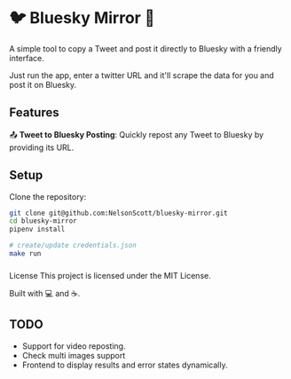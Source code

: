 # 🐦 Bluesky Mirror 🦋
A simple tool to copy a Tweet and post it directly to Bluesky with a friendly interface.

Just run the app, enter a twitter URL and it'll scrape the data for you and post it on Bluesky.

## Features
📤 **Tweet to Bluesky Posting**: Quickly repost any Tweet to Bluesky by providing its URL.  


## Setup
Clone the repository:
```bash
git clone git@github.com:NelsonScott/bluesky-mirror.git
cd bluesky-mirror
pipenv install

# create/update credentials.json
make run
```

###
License
This project is licensed under the MIT License.

Built with 💻 and ☕.


## TODO
* Support for video reposting.
* Check multi images support
* Frontend to display results and error states dynamically.
